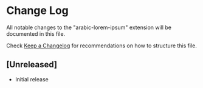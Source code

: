 # Change Log

All notable changes to the "arabic-lorem-ipsum" extension will be documented in this file.

Check [Keep a Changelog](http://keepachangelog.com/) for recommendations on how to structure this file.

## [Unreleased]

- Initial release